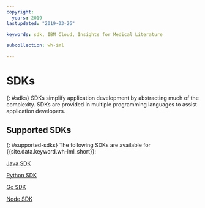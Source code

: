 ```yaml
---
copyright:
  years: 2019
lastupdated: "2019-03-26"

keywords: sdk, IBM Cloud, Insights for Medical Literature

subcollection: wh-iml

---
```


# SDKs
{: #sdks}
SDKs simplify application development by abstracting much of the complexity.  SDKs are provided in multiple programming languages to assist application developers.

## Supported SDKs
{: #supported-sdks}
The following SDKs are available for {{site.data.keyword.wh-iml_short}}:

[Java SDK](https://github.com/IBM/whcs-java-sdk)

[Python SDK](https://github.com/IBM/whcs-python-sdk)

[Go SDK](https://github.com/IBM/whcs-go-sdk)

[Node SDK](https://github.com/IBM/whcs-node-sdk)
